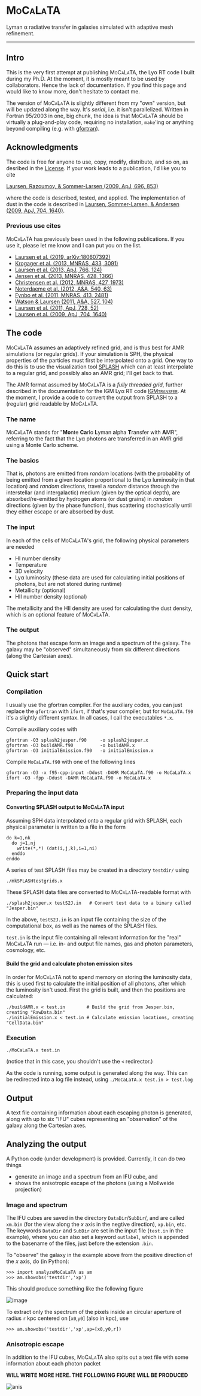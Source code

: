 # <span style="font-variant:small-caps;">MoCaLaTA</span>

Lyman &alpha; radiative transfer in galaxies simulated with adaptive mesh refinement.

---

## Intro <a name="intro"></a>
This is the very first attempt at publishing <span style="font-variant:small-caps;">MoCaLaTA</span>, the Ly&alpha; RT code I built during my Ph.D. At the moment, it is mostly meant to be used by collaborators. Hence the lack of documentation. If you find this page and would like to know more, don't hesitate to contact me.

The version of <span style="font-variant:small-caps;">MoCaLaTA</span> is slightly different from my "own" version, but will be updated along the way. It's *serial*, i.e. it isn't parallelized. Written in Fortran 95/2003 in one, big chunk, the idea is that <span style="font-variant:small-caps;">MoCaLaTA</span> should be virtually a plug-and-play code, requiring no installation, `make`'ing or anything beyond compiling (e.g. with [gfortran](https://gcc.gnu.org/wiki/GFortran)).

## Acknowledgments <a name="ackn"></a>

The code is free for anyone to use, copy, modify, distribute, and so on, as desribed in the [License](https://github.com/anisotropela/MoCaLaTA/blob/master/LICENSE). If your work leads to a publication, I'd like you to cite

[Laursen, Razoumov, & Sommer-Larsen (2009, ApJ, 696, 853)](https://iopscience.iop.org/article/10.1088/0004-637X/696/1/853/meta)

where the code is described, tested, and applied. The implementation of dust in the code is described in [Laursen, Sommer-Larsen, & Andersen (2009, ApJ, 704, 1640)](https://iopscience.iop.org/article/10.1088/0004-637X/704/2/1640/meta).

### Previous use <a name="">cites</a>

<span style="font-variant:small-caps;">MoCaLaTA</span> has previously been used in the following publications. If you use it, please let me know and I can put you on the list.

* [Laursen et al. (2019, arXiv:180607392)](http://adsabs.harvard.edu/abs/2018arXiv180607392L)
* [Krogager et al. (2013, MNRAS, 433, 3091)](http://adsabs.harvard.edu/abs/2013MNRAS.433.3091K)
* [Laursen et al. (2013, ApJ, 766, 124)](http://adsabs.harvard.edu/abs/2013ApJ...766..124L)
* [Jensen et al. (2013, MNRAS, 428, 1366)](http://adsabs.harvard.edu/abs/2013MNRAS.428.1366J)
* [Christensen et al. (2012, MNRAS, 427, 1973)](http://adsabs.harvard.edu/abs/2012MNRAS.427.1973C)
* [Noterdaeme et al. (2012, A&A, 540, 63)](http://adsabs.harvard.edu/abs/2012A%26A...540A..63N)
* [Fynbo et al. (2011, MNRAS, 413, 2481)](http://adsabs.harvard.edu/abs/2011MNRAS.413.2481F)
* [Watson & Laursen (2011, A&A, 527, 104)](http://adsabs.harvard.edu/abs/2011A%26A...527A.104W)
* [Laursen et al. (2011, ApJ, 728, 52)](http://adsabs.harvard.edu/abs/2011ApJ...728...52L)
* [Laursen et al. (2009, ApJ, 704, 1640)](http://adsabs.harvard.edu/abs/2009ApJ...704.1640L)

## The code <a name="code"></a>

<span style="font-variant:small-caps;">MoCaLaTA</span> assumes an adaptively refined grid, and is thus best for AMR simulations (or regular grids). If your simulation is SPH, the physical properties of the particles must first be interpolated onto a grid. One way to do this is to use the visualization tool [SPLASH](http://users.monash.edu.au/~dprice/splash/) which can at least interpolate to a regular grid, and possibly also an AMR grid; I'll get back to that.

The AMR format assumed by <span style="font-variant:small-caps;">MoCaLaTA</span> is a  *fully threaded grid*, further described in the documentation for the IGM Ly&alpha; RT code [<span style="font-variant:small-caps;">IGMtransfer</span>](https://dark-cosmology.dk/~pela/IGMtransfer.html). At the moment, I provide a code to convert the output from SPLASH to a (regular) grid readable by <span style="font-variant:small-caps;">MoCaLaTA</span>.

### The name <a name="name"></a>

<span style="font-variant:small-caps;">MoCaLaTA</span> stands for
"**Mo**nte
**Ca**rlo
**L**yman
**a**lpha
**T**ransfer
with
**A**MR", referring to the fact that the Ly&alpha; photons are transferred in an AMR grid using a Monte Carlo scheme.

### The basics <a name="basics"></a>

That is, photons are emitted from *random* locations (with the probability of being emitted from a given location proportional to the Ly&alpha; luminosity in that location) and *random* directions, travel a *random* distance through the interstellar (and intergalactic) medium (given by the optical depth), are absorbed/re-emitted by hydrogen atoms (or dust grains) in *random* directions (given by the phase function), thus scattering stochastically until they either escape or are absorbed by dust.

### The input

In each of the cells of <span style="font-variant:small-caps;">MoCaLaTA</span>'s grid, the following physical parameters are needed

* HI number density
* Temperature
* 3D velocity
* Ly&alpha; luminosity (these data are used for calculating initial positions of photons, but are not stored during runtime)
* Metallicity (optional)
* HII number density (optional)

The metallicity and the HII density are used for calculating the dust density, which is an optional feature of <span style="font-variant:small-caps;">MoCaLaTA</span>.

### The output <a name="output"></a>

The photons that escape form an image and a spectrum of the galaxy. The galaxy may be "observed" simultaneously from six different directions (along the Cartesian axes).

## Quick start <a name="quickstart"></a>

### Compilation <a name="compile"></a>

I usually use the gfortran compiler. For the auxiliary codes, you can just replace the <code>gfortran</code> with `ifort`, if that's your compiler, but for `MoCaLaTA.f90` it's a slightly different syntax. In all cases, I call the executables `*.x`.

Compile auxiliary codes with

```
gfortran -O3 splash2jesper.f90     -o splash2jesper.x
gfortran -O3 buildAMR.f90          -o buildAMR.x
gfortran -O3 initialEmission.f90   -o initialEmission.x
```
<!-- gfortran -O3 mkSPLASHtestgrids.f90 -o mkSPLASHtestgrids.x -->

Compile `MoCaLaTA.f90` with one of the following lines

```
gfortran -O3 -x f95-cpp-input -Ddust -DAMR MoCaLaTA.f90 -o MoCaLaTA.x
ifort -O3 -fpp -Ddust -DAMR MoCaLaTA.f90 -o MoCaLaTA.x
```

### Preparing the input data <a name="prepin"></a>

#### Converting SPLASH output to <span style="font-variant:small-caps;">MoCaLaTA</span> input <a name="splash2moca"></a>

Assuming SPH data interpolated onto a regular grid with SPLASH, each physical parameter is written to a file in the form

```
do k=1,nk
  do j=1,nj
    write(*,*) (dat(i,j,k),i=1,ni)
  enddo
enddo
```

A series of test SPLASH files may be created in a directory `testdir/` using
```
./mkSPLASHtestgrids.x
```

These SPLASH data files are converted to <span style="font-variant:small-caps;">MoCaLaTA</span>-readable format with

```
./splash2jesper.x testS2J.in   # Convert test data to a binary called "Jesper.bin"
```

In the above, `testS2J.in` is an input file containing the size of the computational box, as well as the names of the SPLASH files.

`test.in` is the input file containing all relevant information for the "real" <span style="font-variant:small-caps;">MoCaLaTA</span> run — i.e. in- and output file names, gas and photon parameters, cosmology, etc.

#### Build the grid and calculate photon emission sites <a name="emission"></a>

In order for <span style="font-variant:small-caps;">MoCaLaTA</span> not to spend memory on storing the luminosity data, this is used first to calculate the initial position of all photons, after which the luminosity isn't used. First the grid is built, and then the positions are calculated:

```
./buildAMR.x < test.in        # Build the grid from Jesper.bin, creating "RawData.bin"
./initialEmission.x < test.in # Calculate emission locations, creating "CellData.bin"
```

### Execution <a name="exe"></a>

```
./MoCaLaTA.x test.in
```

(notice that in this case, you shouldn't use the `<` redirector.)

As the code is running, some output is generated along the way. This can be redirected into a log file instead, using `./MoCaLaTA.x test.in > test.log`

## Output

A text file containing information about each escaping photon is generated, along with up to six "IFU" cubes representing an "observation" of the galaxy along the Cartesian axes.

## Analyzing the output

A Python code (under development) is provided. Currently, it can do two things

* generate an image and a spectrum from an IFU cube, and
* shows the anisotropic escape of the photons (using a Mollweide projection)

### Image and spectrum

The IFU cubes are saved in the directory `DataDir`/`SubDir`/, and are called `xm.bin` (for the view along the $x$ axis in the negtive direction), `xp.bin`, etc. The keywords `DataDir` and `SubDir` are set in the input file (`test.in` in the example), where you can also set a keyword `outlabel`, which is appended to the basename of the files, just before the extension `.bin`.

To "observe" the galaxy in the example above from the positive direction of the $x$ axis, do (in Python):

```
>>> import analyzeMoCaLaTA as am
>>> am.showobs('testdir','xp')
```

This should produce something like the following figure

![image](/Users/pela/GitHub/MoCaLaTA/test_image.png)

To extract only the spectrum of the pixels inside an circular aperture of radius `r` kpc centered on [`x0`,`y0`] \(also in kpc\), use

```
>>> am.showobs('testdir','xp',ap=[x0,y0,r])
```

### Anisotropic escape

In addition to the IFU cubes, <span style="font-variant:small-caps;">MoCaLaTA</span> also spits out a text file with some information about each photon packet

**WILL WRITE MORE HERE. THE FOLLOWING FIGURE WILL BE PRODUCED**

![anis](/Users/pela/GitHub/MoCaLaTA/test_anis.png)